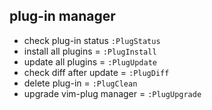 ## plug-in manager

- check plug-in status `:PlugStatus`
- install all plugins = `:PlugInstall`
- update all plugins = `:PlugUpdate`
- check diff after update = `:PlugDiff`
- delete plug-in = `:PlugClean`
- upgrade vim-plug manager = `:PlugUpgrade`
